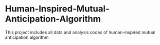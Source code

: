 # Human-Inspired-Mutual-Anticipation-Algorithm
This project includes all data and analysis codes of human-inspired mutual anticipation algorithm
